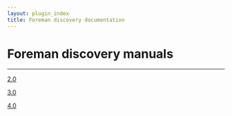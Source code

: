 ```yaml
---
layout: plugin_index
title: Foreman discovery documentation
---
```


# Foreman discovery manuals
-----------------------------

<div class='row plugin-manual'>
	<div class='col-md-4 center'>
		<a href="plugins/foreman_discovery/2.0/index.html" class="btn-doc btn">
			<i class="fa fa-newspaper-o"></i>
			<p id='manual'>2.0</p>
		</a>
	</div>
  <div class='col-md-4 center'>
		<a href="plugins/foreman_discovery/3.0/index.html" class="btn-doc btn">
			<i class="fa fa-newspaper-o"></i>
			<p id='manual'>3.0</p>
		</a>
	</div>
  <div class='col-md-4 center'>
		<a href="plugins/foreman_discovery/4.0/index.html" class="btn-doc btn">
			<i class="fa fa-newspaper-o"></i>
			<p id='manual'>4.0</p>
		</a>
	</div>
</div>
